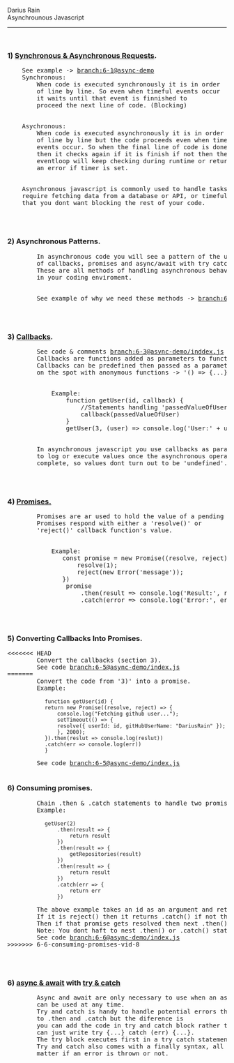 <p>
Darius Rain <br>
Asynchrounous Javascript
</p>
<hr>
<br>
<h3>1) <a href="https://developer.mozilla.org/en-US/docs/Web/API/XMLHttpRequest/Synchronous_and_Asynchronous_Requests">Synchronous & Asynchronous Requests</a>.</h3>
<div>
    <pre>
    See example -> <a href="https://github.com/DariusRain/nodejs-restful-apis/blob/6-1-synchronous-vs-asynchronous-vid-1/section-6-asynchronous-javascript/README.md">branch:6-1@async-demo</a>
    Synchronous: 
        When code is executed synchronously it is in order
        of line by line. So even when timeful events occur 
        it waits until that event is finnished to 
        proceed the next line of code. (Blocking)
    <br>
    Asychronous: 
        When code is executed asynchronously it is in order
        of line by line but the code proceeds even when timeful
        events occur. So when the final line of code is done,
        then it checks again if it is finish if not then the
        eventloop will keep checking during runtime or return
        an error if timer is set.
    <br>
    Asynchronous javascript is commonly used to handle tasks that
    require fetching data from a database or API, or timeful tasks
    that you dont want blocking the rest of your code.
    </pre>
</div>
<br>
<h3>2) Asynchronous Patterns.</h3>
<div>
    <pre>
        In asynchronous code you will see a pattern of the use
        of callbacks, promises and async/await with try catch.
        These are all methods of handling asynchronous behavior 
        in your coding enviroment.
        <br>
        See example of why we need these methods -> <a href="https://github.com/DariusRain/nodejs-restful-apis/blob/6-2-asynchronous-patterns-vid-2/section-6-asynchronous-javascript/README.md">branch:6-2@index.js</a>
    </pre>
</div>
<br>
<h3>3) <a href="https://developer.mozilla.org/en-US/docs/Glossary/Callback_function">Callbacks</a>.</h3>
<div>
    <pre>
        See code & comments <a href="https://github.com/DariusRain/nodejs-restful-apis/blob/6-3-callbacks-vid-3/section-6-asynchronous-javascript/async-demo/index.js">branch:6-3@async-demo/inddex.js</a>
        Callbacks are functions added as parameters to functions.
        Callbacks can be predefined then passed as a parameter or
        on the spot with anonymous functions -> '() => {...}'.
        <br>
            Example:
                function getUser(id, callback) {
                    //Statements handling 'passedValueOfUser'
                    callback(passedValueOfUser)
                }
                getUser(3, (user) => console.log('User:' + user)) //user = passedValueOfUser
        <br>
        In asynchronous javascript you use callbacks as parameters
        to log or execute values once the asynchronous operation is
        complete, so values dont turn out to be 'undefined'.
    </pre>
</div>
<br>
<h3>4) <a href="https://developer.mozilla.org/en-US/docs/Web/JavaScript/Reference/Global_Objects/Promise">Promises.</a></h3>
<div>
    <pre>
        Promises are ar used to hold the value of a pending asynchronous operation
        Promises respond with either a 'resolve()' or 
        'reject()' callback function's value.    
        <br>
            Example:
               const promise = new Promise((resolve, reject) => {
                   resolve(1);
                   reject(new Error('message'));
               })
                promise
                    .then(result => console.log('Result:', result))
                    .catch(error => console.log('Error:', error.message))
    </pre>
</div>
<br>
<h3>5) Converting Callbacks Into Promises.</h3>
<div>
    <pre>
<<<<<<< HEAD
        Convert the callbacks (section 3).
        See code <a href="https://github.com/DariusRain/nodejs-restful-apis/blob/6-5-replacing-callbacks-w-promises-vid-7/section-6-asynchronous-javascript/async-demo/index.js">branch:6-5@async-demo/index.js</a>
=======
        Convert the code from '3)' into a promise.
        Example:  
        <code>
            function getUser(id) {
            return new Promise((resolve, reject) => {
                console.log("Fetching github user...");
                setTimeout(() => {
                resolve({ userId: id, gitHubUserName: "DariusRain" });
                }, 2000);
            }).then(reslut => console.log(reslut))
            .catch(err => console.log(err))
            }        
        </code>
        See code <a href="https://github.com/DariusRain/nodejs-restful-apis/blob/6-5-replacing-callbacks-w-promises-vid-7/section-6-asynchronous-javascript/async-demo/index.js">branch:6-5@async-demo/index.js</a>
    </pre>
</div>
<h3>6) Consuming promises.</h3>
<div>
    <pre>
        Chain .then & .catch statements to handle two promise returning functions.
        Example:
        <code>
            getUser(2)
                .then(result => {
                    return result
                })
                .then(result => {
                    getRepositories(result)
                })
                .then(result => {
                    return result
                })
                .catch(err => {
                    return err
                })
        </code>
        The above example takes an id as an argument and returns the value of either resolve or reject from the 'getUser' function.
        If it is reject() then it returns .catch() if not then it continues to the 'getRepositories' function which also returns a promise.
        Then if that promise gets resolved then next .then() statement will be executed otherwise it will execute .catch() of rejected.
        Note: You dont haft to nest .then() or .catch() statements becuase the promise will just continue to the next statement. 
        See code <a href="https://github.com/DariusRain/nodejs-restful-apis/blob/6-6-consuming-promises-vid-8/section-6-asynchronous-javascript/async-demo/index.js">branch:6-6@async-demo/index.js</a>
>>>>>>> 6-6-consuming-promises-vid-8
    </pre>
</div>
<br>
<h3>6) <a href="https://developer.mozilla.org/en-US/docs/Learn/JavaScript/Asynchronous/Async_await">async & await</a> with <a href="https://developer.mozilla.org/en-US/docs/Web/JavaScript/Reference/Statements/try...catch">try & catch</a></h3>
<div>
    <pre>
        Async and await are only necessary to use when an asynchronous task is happening, so try and catch
        can be used at any time.
        Try and catch is handy to handle potential errors that may occur in the try block. It is similar
        to .then and .catch but the diference is
        you can add the code in try and catch block rather than chaining '.then().then().catch()' you 
        can just write try {...} catch (err) {...}.
        The try block executes first in a try catch statement and executes the cathc block if a error occurs. 
        Try and catch also comes with a finally syntax, all that does is execute the code within its block no 
        matter if an error is thrown or not.
    </pre>
</div>
